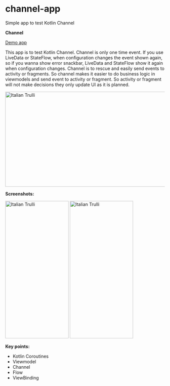 # channel-app
Simple app to test Kotlin Channel

**Channel**

<a href="https://github.com/raheemadamboev/channel-app/blob/master/app-debug.apk">Demo app</a>

This app is to test Kotlin Channel. Channel is only one time event. If you use LiveData or StateFlow, when configuration changes the event shown again, so if you wanna show error snackbar, LiveData and StateFlow show it again when configuration changes. Channel is to rescue and easily send events to activity or fragments. So channel makes it easier to do business logic in viewmodels and send event to activity or fragment. So activity or fragment will not make decisions they only update UI as it is planned.

<img src="https://i.imgur.com/wNprwTe.png" alt="Italian Trulli" width="900" height="300">

**Screenshots:**

<img src="https://i.imgur.com/DtB6CDH.jpg" alt="Italian Trulli" width="200" height="434"> <img src="https://i.imgur.com/rz1heaO.jpg" alt="Italian Trulli" width="200" height="434">

**Key points:**

- Kotlin Coroutines
- Viewmodel
- Channel
- Flow
- ViewBinding
